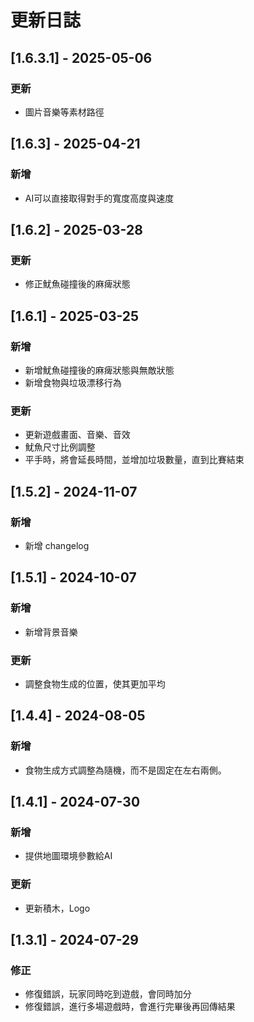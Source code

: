 
# 更新日誌

## [1.6.3.1] - 2025-05-06

### 更新
- 圖片音樂等素材路徑

## [1.6.3] - 2025-04-21

### 新增
- AI可以直接取得對手的寬度高度與速度

## [1.6.2] - 2025-03-28

### 更新
- 修正魷魚碰撞後的麻痺狀態


## [1.6.1] - 2025-03-25

### 新增

- 新增魷魚碰撞後的麻痺狀態與無敵狀態
- 新增食物與垃圾漂移行為

### 更新

- 更新遊戲畫面、音樂、音效
- 魷魚尺寸比例調整
- 平手時，將會延長時間，並增加垃圾數量，直到比賽結束

## [1.5.2] - 2024-11-07

### 新增

- 新增 changelog

## [1.5.1] - 2024-10-07

### 新增

- 新增背景音樂

### 更新

- 調整食物生成的位置，使其更加平均

## [1.4.4] - 2024-08-05

### 新增

- 食物生成方式調整為隨機，而不是固定在左右兩側。

## [1.4.1] - 2024-07-30

### 新增

- 提供地圖環境參數給AI

### 更新

- 更新積木，Logo

## [1.3.1] - 2024-07-29

### 修正

- 修復錯誤，玩家同時吃到遊戲，會同時加分
- 修復錯誤，進行多場遊戲時，會進行完畢後再回傳結果

